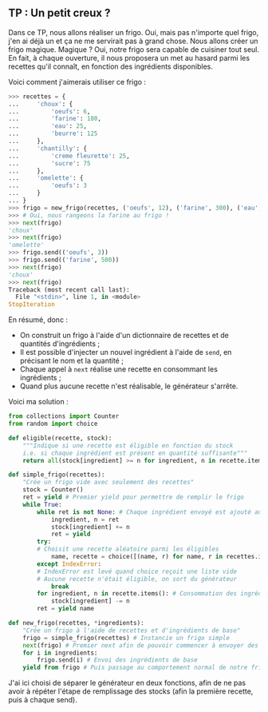 ## TP : Un petit creux ?

Dans ce TP, nous allons réaliser un frigo. Oui, mais pas n'importe quel frigo, j'en ai déjà un et ça ne me servirait pas à grand chose.
Nous allons créer un frigo magique. Magique ? Oui, notre frigo sera capable de cuisiner tout seul.
En fait, à chaque ouverture, il nous proposera un met au hasard parmi les recettes qu'il connaît, en fonction des ingrédients disponibles.

Voici comment j'aimerais utiliser ce frigo :

```python
>>> recettes = {
...     'choux': {
...         'oeufs': 6,
...         'farine': 180,
...         'eau': 25,
...         'beurre': 125
...     },
...     'chantilly': {
...         'creme fleurette': 25,
...         'sucre': 75
...     },
...     'omelette': {
...         'oeufs': 3
...     }
... }
>>> frigo = new_frigo(recettes, ('oeufs', 12), ('farine', 300), ('eau', 100), ('beurre', 250))
>>> # Oui, nous rangeons la farine au frigo !
>>> next(frigo)
'choux'
>>> next(frigo)
'omelette'
>>> frigo.send(('oeufs', 3))
>>> frigo.send(('farine', 500))
>>> next(frigo)
'choux'
>>> next(frigo)
Traceback (most recent call last):
  File "<stdin>", line 1, in <module>
StopIteration
```

En résumé, donc :

* On construit un frigo à l'aide d'un dictionnaire de recettes et de quantités d'ingrédients ;
* Il est possible d'injecter un nouvel ingrédient à l'aide de `send`, en précisant le nom et la quantité ;
* Chaque appel à `next` réalise une recette en consommant les ingrédients ;
* Quand plus aucune recette n'est réalisable, le générateur s'arrête.

Voici ma solution :

```python
from collections import Counter
from random import choice

def eligible(recette, stock):
    """Indique si une recette est éligible en fonction du stock
    i.e. si chaque ingrédient est présent en quantité suffisante"""
    return all(stock[ingredient] >= n for ingredient, n in recette.items())

def simple_frigo(recettes):
    "Crée un frigo vide avec seulement des recettes"
    stock = Counter()
    ret = yield # Premier yield pour permettre de remplir le frigo
    while True:
        while ret is not None: # Chaque ingrédient envoyé est ajouté au stock
            ingredient, n = ret
            stock[ingredient] += n
            ret = yield
        try:
	    # Choisit une recette aléatoire parmi les éligibles
            name, recette = choice([(name, r) for name, r in recettes.items() if eligible(r, stock)])
        except IndexError:
	    # IndexError est levé quand choice reçoit une liste vide
	    # Aucune recette n'était éligible, on sort du générateur
            break
        for ingredient, n in recette.items(): # Consommation des ingrédients de la recette
            stock[ingredient] -= n
        ret = yield name

def new_frigo(recettes, *ingredients):
    "Crée un frigo à l'aide de recettes et d'ingrédients de base"
    frigo = simple_frigo(recettes) # Instancie un frigo simple
    next(frigo) # Premier next afin de pouvoir commencer à envoyer des ingrédients
    for i in ingredients:
        frigo.send(i) # Envoi des ingrédients de base
    yield from frigo # Puis passage au comportement normal de notre frigo
```

J'ai ici choisi de séparer le générateur en deux fonctions, afin de ne pas avoir à répéter l'étape de remplissage des stocks (afin la première recette, puis à chaque send).
